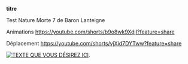 **titre**

Test Nature Morte 7 de Baron Lanteigne


Animations
https://youtube.com/shorts/b9o8wk9XdjI?feature=share

Déplacement
https://youtube.com/shorts/vjXid7DYTww?feature=share


[![TEXTE QUE VOUS DÉSIREZ ICI](![image](https://user-images.githubusercontent.com/112190488/218235937-84ab20ca-2fa1-416f-9253-64026b40d200.png)
)](https://youtube.com/shorts/vjXid7DYTww?feature=share).
